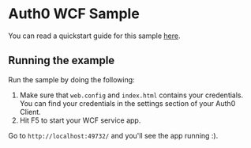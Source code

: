 ﻿# Auth0 WCF Sample

You can read a quickstart guide for this sample [here](https://auth0.com/docs/quickstart/backend/wcf-service).

## Running the example

Run the sample by doing the following:

1. Make sure that `web.config` and `index.html` contains your credentials. You can find your credentials in the settings section of your Auth0 Client.
2. Hit F5 to start your WCF service app.

Go to `http://localhost:49732/` and you'll see the app running :).